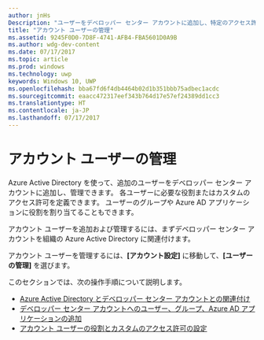 ```yaml
---
author: jnHs
Description: "ユーザーをデベロッパー センター アカウントに追加し、特定のアクセス許可を持つ役割を割り当てます。"
title: "アカウント ユーザーの管理"
ms.assetid: 9245F0D0-7D8F-4741-AFB4-FBA5601D0A9B
ms.author: wdg-dev-content
ms.date: 07/17/2017
ms.topic: article
ms.prod: windows
ms.technology: uwp
keywords: Windows 10, UWP
ms.openlocfilehash: bba67fd6f4db4464b02d1b351bbb75adbec1acdc
ms.sourcegitcommit: eaacc472317eef343b764d17e57ef24389dd1cc3
ms.translationtype: HT
ms.contentlocale: ja-JP
ms.lasthandoff: 07/17/2017
---
```

# <a name="manage-account-users"></a>アカウント ユーザーの管理

Azure Active Directory を使って、追加のユーザーをデベロッパー センター アカウントに追加し、管理できます。 各ユーザーに必要な役割またはカスタムのアクセス許可を定義できます。 ユーザーのグループや Azure AD アプリケーションに役割を割り当てることもできます。

アカウント ユーザーを追加および管理するには、まずデベロッパー センター アカウントを組織の Azure Active Directory に関連付けます。 

アカウント ユーザーを管理するには、**[アカウント設定]** に移動して、**[ユーザーの管理]** を選びます。

このセクションでは、次の操作手順について説明します。

-   [Azure Active Directory とデベロッパー センター アカウントとの関連付け](associate-azure-ad-with-dev-center.md)
-   [デベロッパー センター アカウントへのユーザー、グループ、Azure AD アプリケーションの追加](add-users-groups-and-azure-ad-applications.md)
-   [アカウント ユーザーの役割とカスタムのアクセス許可の設定](set-custom-permissions-for-account-users.md)



